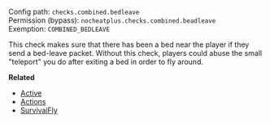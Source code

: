 Config path: `checks.combined.bedleave`  
Permission (bypass): `nocheatplus.checks.combined.beadleave`  
Exemption: `COMBINED_BEDLEAVE`  

This check makes sure that there has been a bed near the player if they send a bed-leave packet. Without this check, players could abuse the small "teleport" you do after exiting a bed in order to fly around.


**Related**
* [Active](https://github.com/Updated-NoCheatPlus/Docs/blob/master/Settings/General.md#active)
* [Actions](https://github.com/Updated-NoCheatPlus/Docs/blob/master/Settings/General.md#actions)
* [SurvivalFly](https://github.com/Updated-NoCheatPlus/Docs/blob/master/Settings/Checks/%5BMoving%5D-Survivalfly.md)
